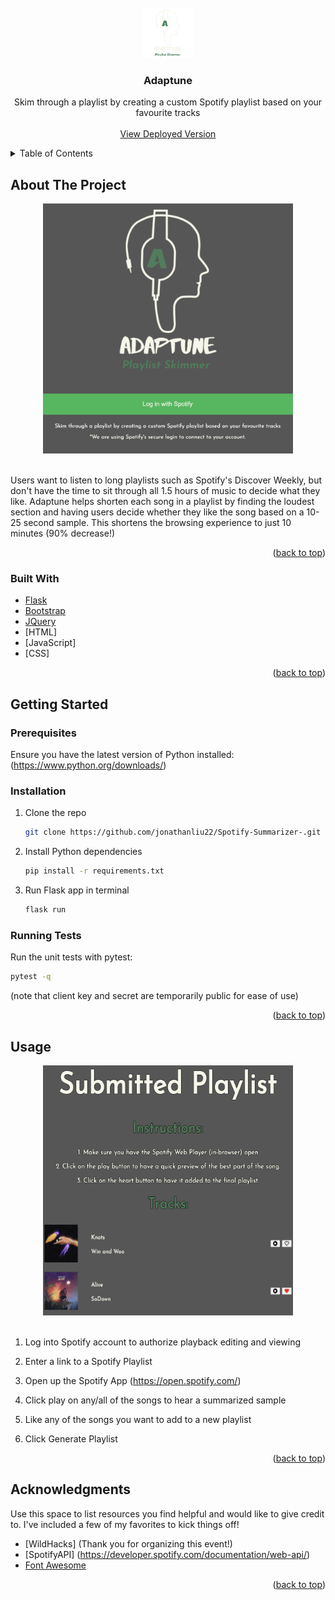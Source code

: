 <div id="top"></div>

<br />
<div align="center">
  <a href="https://github.com/jonathanliu22/Spotify-Summarizer-">
    <img src="static/images/Adaptune.png" alt="Logo" width="80" height="80">
  </a>

  <h3 align="center">Adaptune</h3>

  <p align="center">
    Skim through a playlist by creating a custom Spotify playlist based on your favourite tracks
    <br />
    <br />
    <a href="https://adaptune.herokuapp.com/">View Deployed Version</a>
  </p>
</div>


<!-- TABLE OF CONTENTS -->
<details>
  <summary>Table of Contents</summary>
  <ol>
    <li>
      <a href="#about-the-project">About The Project</a>
      <ul>
        <li><a href="#built-with">Built With</a></li>
      </ul>
    </li>
    <li>
      <a href="#getting-started">Getting Started</a>
      <ul>
        <li><a href="#prerequisites">Prerequisites</a></li>
        <li><a href="#installation">Installation</a></li>
      </ul>
    </li>
    <li><a href="#acknowledgments">Acknowledgments</a></li>
  </ol>
</details>



<!-- ABOUT THE PROJECT -->
## About The Project

<div align="center">
<img src="static/images/screenshot.png" alt="Logo" width="400" height="400">
</div>
<br />


Users want to listen to long playlists such as Spotify's Discover Weekly, but don't have the time to sit through all 1.5 hours of music to decide what they like. Adaptune helps shorten each song in a playlist by finding the loudest section and having users decide whether they like the song based on a 10-25 second sample. This shortens the browsing experience to just 10 minutes (90% decrease!)


<p align="right">(<a href="#top">back to top</a>)</p>



### Built With

* [Flask](https://flask.palletsprojects.com/en/2.1.x/)
* [Bootstrap](https://getbootstrap.com)
* [JQuery](https://jquery.com)
* [HTML]
* [JavaScript]
* [CSS]


<p align="right">(<a href="#top">back to top</a>)</p>



<!-- GETTING STARTED -->
## Getting Started


### Prerequisites

Ensure you have the latest version of Python installed: (https://www.python.org/downloads/)

### Installation

1. Clone the repo
   ```sh
   git clone https://github.com/jonathanliu22/Spotify-Summarizer-.git
   ```
2. Install Python dependencies
   ```sh
   pip install -r requirements.txt
   ```
3. Run Flask app in terminal
   ```sh
   flask run
   ```

### Running Tests

Run the unit tests with pytest:

```sh
pytest -q
```

(note that client key and secret are temporarily public for ease of use)
<p align="right">(<a href="#top">back to top</a>)</p>



<!-- USAGE EXAMPLES -->
## Usage

<div align="center">
<img src="static/images/screenshot1.png" alt="Logo" width="400" height="400" >
</div>
<br />

1. Log into Spotify account to authorize playback editing and viewing

2. Enter a link to a Spotify Playlist

3. Open up the Spotify App (https://open.spotify.com/)

4. Click play on any/all of the songs to hear a summarized sample

5. Like any of the songs you want to add to a new playlist

6. Click Generate Playlist

<p align="right">(<a href="#top">back to top</a>)</p>


<!-- ACKNOWLEDGMENTS -->
## Acknowledgments

Use this space to list resources you find helpful and would like to give credit to. I've included a few of my favorites to kick things off!

* [WildHacks] (Thank you for organizing this event!)
* [SpotifyAPI] (https://developer.spotify.com/documentation/web-api/)
* [Font Awesome](https://fontawesome.com)

<p align="right">(<a href="#top">back to top</a>)</p>

